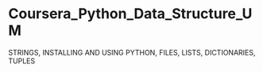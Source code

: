 # Coursera_Python_Data_Structure_UM
STRINGS, INSTALLING AND USING PYTHON, FILES, LISTS, DICTIONARIES, TUPLES
